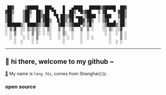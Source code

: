      ██▓     ▒█████   ███▄    █   ▄████   █████▒▓█████  ██▓
    ▓██▒    ▒██▒  ██▒ ██ ▀█   █  ██▒ ▀█▒▓██   ▒ ▓█   ▀ ▓██▒
    ▒██░    ▒██░  ██▒▓██  ▀█ ██▒▒██░▄▄▄░▒████ ░ ▒███   ▒██▒
    ▒██░    ▒██   ██░▓██▒  ▐▌██▒░▓█  ██▓░▓█▒  ░ ▒▓█  ▄ ░██░
    ░██████▒░ ████▓▒░▒██░   ▓██░░▒▓███▀▒░▒█░    ░▒████▒░██░
    ░ ▒░▓  ░░ ▒░▒░▒░ ░ ▒░   ▒ ▒  ░▒   ▒  ▒ ░    ░░ ▒░ ░░▓  
    ░ ░ ▒  ░  ░ ▒ ▒░ ░ ░░   ░ ▒░  ░   ░  ░       ░ ░  ░ ▒ ░
      ░ ░   ░ ░ ░ ▒     ░   ░ ░ ░ ░   ░  ░ ░       ░    ▒ ░
        ░  ░    ░ ░           ░       ░            ░  ░ ░  

---


## 👋   hi there, welcome to my github ~ 

[👾](https://longfeis.me/) My name is `lóng fēi`, comes from Shanghai🇨🇳 . 

### open source
